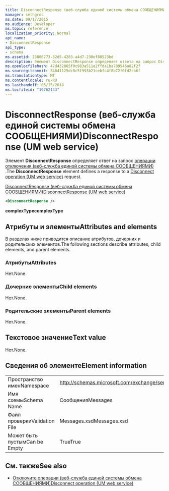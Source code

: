```yaml
---
title: DisconnectResponse (веб-служба единой системы обмена СООБЩЕНИЯМИ)
manager: sethgros
ms.date: 09/17/2015
ms.audience: Developer
ms.topic: reference
localization_priority: Normal
api_name:
- DisconnectResponse
api_type:
- schema
ms.assetid: 23806773-32d5-4283-a4d7-230ef80523bd
description: Элемент DisconnectResponse определяет ответа на запрос Disconnect операции (веб-служба единой системы обмена СООБЩЕНИЯМИ).
ms.openlocfilehash: 47d432065f0c983a511e2ffda1ba789546a82f2f
ms.sourcegitcommit: 34041125dc8c5f993b21cebfc4f8b72f0fd2cb6f
ms.translationtype: MT
ms.contentlocale: ru-RU
ms.lasthandoff: 06/15/2018
ms.locfileid: "19762143"
---
```

# <a name="disconnectresponse-um-web-service"></a><span data-ttu-id="9ec86-103">DisconnectResponse (веб-служба единой системы обмена СООБЩЕНИЯМИ)</span><span class="sxs-lookup"><span data-stu-id="9ec86-103">DisconnectResponse (UM web service)</span></span>

<span data-ttu-id="9ec86-104">Элемент **DisconnectResponse** определяет ответ на запрос [операции отключения (веб-служба единой системы обмена СООБЩЕНИЯМИ)](disconnect-operation-um-web-service.md) .</span><span class="sxs-lookup"><span data-stu-id="9ec86-104">The **DisconnectResponse** element defines a response to a [Disconnect operation (UM web service)](disconnect-operation-um-web-service.md) request.</span></span> 
  
[<span data-ttu-id="9ec86-105">DisconnectResponse (веб-служба единой системы обмена СООБЩЕНИЯМИ)</span><span class="sxs-lookup"><span data-stu-id="9ec86-105">DisconnectResponse (UM web service)</span></span>](disconnectresponse-um-web-service.md)
  
```xml
<DisconnectResponse />
```

 <span data-ttu-id="9ec86-106">**complexType**</span><span class="sxs-lookup"><span data-stu-id="9ec86-106">**complexType**</span></span>
## <a name="attributes-and-elements"></a><span data-ttu-id="9ec86-107">Атрибуты и элементы</span><span class="sxs-lookup"><span data-stu-id="9ec86-107">Attributes and elements</span></span>

<span data-ttu-id="9ec86-108">В разделах ниже приводится описание атрибутов, дочерних и родительских элементов.</span><span class="sxs-lookup"><span data-stu-id="9ec86-108">The following sections describe attributes, child elements, and parent elements.</span></span>
  
### <a name="attributes"></a><span data-ttu-id="9ec86-109">Атрибуты</span><span class="sxs-lookup"><span data-stu-id="9ec86-109">Attributes</span></span>

<span data-ttu-id="9ec86-110">Нет.</span><span class="sxs-lookup"><span data-stu-id="9ec86-110">None.</span></span>
  
### <a name="child-elements"></a><span data-ttu-id="9ec86-111">Дочерние элементы</span><span class="sxs-lookup"><span data-stu-id="9ec86-111">Child elements</span></span>

<span data-ttu-id="9ec86-112">Нет.</span><span class="sxs-lookup"><span data-stu-id="9ec86-112">None.</span></span>
  
### <a name="parent-elements"></a><span data-ttu-id="9ec86-113">Родительские элементы</span><span class="sxs-lookup"><span data-stu-id="9ec86-113">Parent elements</span></span>

<span data-ttu-id="9ec86-114">Нет.</span><span class="sxs-lookup"><span data-stu-id="9ec86-114">None.</span></span>
  
## <a name="text-value"></a><span data-ttu-id="9ec86-115">Текстовое значение</span><span class="sxs-lookup"><span data-stu-id="9ec86-115">Text value</span></span>

<span data-ttu-id="9ec86-116">Нет.</span><span class="sxs-lookup"><span data-stu-id="9ec86-116">None.</span></span>
  
## <a name="element-information"></a><span data-ttu-id="9ec86-117">Сведения об элементе</span><span class="sxs-lookup"><span data-stu-id="9ec86-117">Element information</span></span>

|||
|:-----|:-----|
|<span data-ttu-id="9ec86-118">Пространство имен</span><span class="sxs-lookup"><span data-stu-id="9ec86-118">Namespace</span></span>  <br/> |http://schemas.microsoft.com/exchange/services/2006/messages  <br/> |
|<span data-ttu-id="9ec86-119">Имя схемы</span><span class="sxs-lookup"><span data-stu-id="9ec86-119">Schema Name</span></span>  <br/> |<span data-ttu-id="9ec86-120">Сообщения</span><span class="sxs-lookup"><span data-stu-id="9ec86-120">Messages</span></span>  <br/> |
|<span data-ttu-id="9ec86-121">Файл проверки</span><span class="sxs-lookup"><span data-stu-id="9ec86-121">Validation File</span></span>  <br/> |<span data-ttu-id="9ec86-122">Messages.xsd</span><span class="sxs-lookup"><span data-stu-id="9ec86-122">Messages.xsd</span></span>  <br/> |
|<span data-ttu-id="9ec86-123">Может быть пустым</span><span class="sxs-lookup"><span data-stu-id="9ec86-123">Can be Empty</span></span>  <br/> |<span data-ttu-id="9ec86-124">True</span><span class="sxs-lookup"><span data-stu-id="9ec86-124">True</span></span>  <br/> |
   
## <a name="see-also"></a><span data-ttu-id="9ec86-125">См. также</span><span class="sxs-lookup"><span data-stu-id="9ec86-125">See also</span></span>

- [<span data-ttu-id="9ec86-126">Отключите операции (веб-служба единой системы обмена СООБЩЕНИЯМИ)</span><span class="sxs-lookup"><span data-stu-id="9ec86-126">Disconnect operation (UM web service)</span></span>](disconnect-operation-um-web-service.md)

